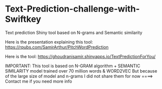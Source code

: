 # Text-Prediction-challenge-with-Swiftkey
Text prediction Shiny tool based on N-grams and Semantic similarity  

Here is the presentation explaining this tool:
https://rpubs.com/SamirArthur/PitchWordPrediction

Here is the tool:
https://ghoudranisamir.shinyapps.io/TextPredictionForYou/

IMPORTANT:
This tool is based on N-GRAM algorithm + SEMANTIC SIMILARITY model trained over 70 million words & WORD2VEC
But because of the large size of model and n-grams I did not share them for now ====> Contact me if you need more info
